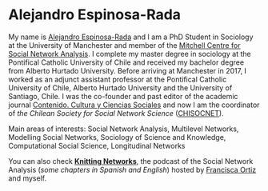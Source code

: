 # Alejandro Espinosa-Rada

My name is [Alejandro Espinosa-Rada](https://www.research.manchester.ac.uk/portal/en/researchers/alejandro-espinosa(4ed72800-e02b-47a8-a958-640b6a07f563).html) and I am a PhD Student in Sociology at the University of Manchester and member of the [Mitchell Centre for Social Network Analysis](https://www.socialsciences.manchester.ac.uk/mitchell-centre/). I complete my master degree in sociology at the Pontifical Catholic University of Chile and received my bachelor degree from Alberto Hurtado University. Before arriving at Manchester in 2017, I worked as an adjunct assistant professor at the Pontifical Catholic University of Chile, Alberto Hurtado University and the University of Santiago, Chile. I was the co-founder and past editor of the academic journal [Contenido. Cultura y Ciencias Sociales](http://www.revistacontenido.com) and now I am the coordinator of *the Chilean Society for Social Network Science* ([CHISOCNET](www.chisocnet.org)).

Main areas of interests: Social Network Analysis, Multilevel Networks, Modelling Social Networks, Sociology of Science and Knowledge, Computational Social Science, Longitudinal Networks

You can also check [**Knitting Networks**](https://knittingnetworks.com), the podcast of the Social Network Analysis (*some chapters in Spanish and English*) hosted by [Francisca Ortiz](https://www.research.manchester.ac.uk/portal/francisca.ortiz.html) and myself.